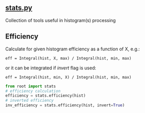## [stats.py](https://github.com/ksamdev/exo_plots/blob/master/root/stats.py)

Collection of tools useful in histogram(s) processing

## Efficiency

Calculate for given histogram efficiency as a function of X, e.g.:

    eff = Integral(hist, X, max) / Integral(hist, min, max)

or it can be integrated if *invert* flag is used:

    eff = Integral(hist, min, X) / Integral(hist, min, max)

```python
from root import stats
# efficiency calculation
efficiency = stats.efficiency(hist)
# inverted efficiency
inv_efficiency = stats.efficiency(hist, invert=True)
```
